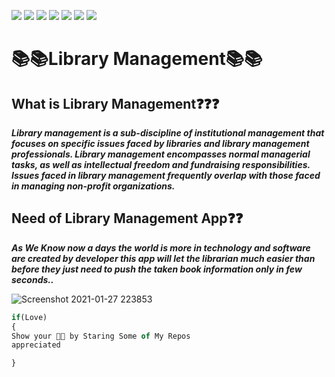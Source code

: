 ![](https://img.shields.io/badge/Welcome-Developers-sliver.svg) 
![](https://img.shields.io/badge/Programming_Language-c-blue.svg)
![](https://img.shields.io/badge/Library-Stdio.h-gold.svg)
![](https://img.shields.io/badge/Platform-Desktop_Development-green.svg)
![](https://img.shields.io/badge/Status-Beta-green.svg)
![](https://img.shields.io/badge/Version-CodeBlocks_20.03-red.svg)
![](https://img.shields.io/badge/Version-1.00.01-blue.svg)
# 📚📚Library Management📚📚
## What is Library Management❓❓❓
_**Library management is a sub-discipline of institutional management that focuses on specific issues faced by libraries and library management professionals. Library management encompasses normal managerial tasks, as well as intellectual freedom and fundraising responsibilities. Issues faced in library management frequently overlap with those faced in managing non-profit organizations.**_
## Need of Library Management App❓❓
_**As We Know now a days the world is more in technology and software are created by developer this app will let  the librarian much easier than before they just need to push the taken book information only in few seconds..**_

![Screenshot 2021-01-27 223853](https://user-images.githubusercontent.com/75884061/106029014-a914d900-60f2-11eb-8669-08abec17aef9.png)
```javascript
if(Love)
{ 
Show your 💖💝 by Staring Some of My Repos
appreciated

}
```

